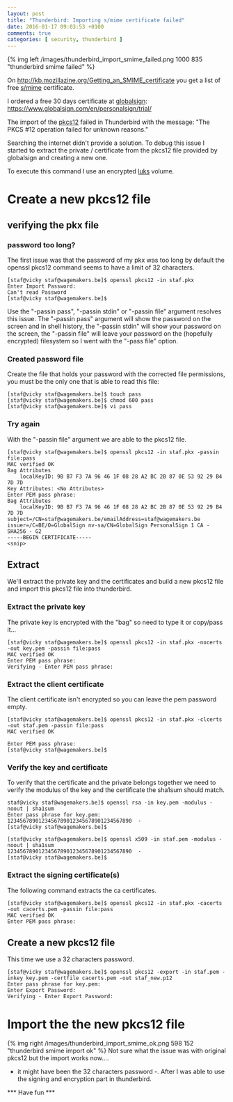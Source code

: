```yaml
---
layout: post
title: "Thunderbird: Importing s/mime certificate failed"
date: 2016-01-17 09:03:53 +0100
comments: true
categories: [ security, thunderbird ] 
---
```


{% img left /images/thunderbird_import_smime_failed.png 1000 835 "thunderbird smime failed" %} 

On <a href="http://kb.mozillazine.org/Getting_an_SMIME_certificate">http://kb.mozillazine.org/Getting_an_SMIME_certificate</a>
you get a list of free <a href="https://en.wikipedia.org/wiki/S/MIME">s/mime</a> certificate.

I ordered a free 30 days certificate at <a href="globalsign">globalsign</a>: <a href="https://www.globalsign.com/en/personalsign/trial/">https://www.globalsign.com/en/personalsign/trial/</a>

The import of the <a href="https://en.wikipedia.org/wiki/PKCS_12">pkcs12</a> failed in Thunderbird with the message: "The PKCS #12 operation failed for unknown reasons."

Searching the internet didn't provide a solution. To debug this issue I started to extract the private / certificate from the pkcs12 file provided by globalsign and creating a new one.

To execute this command I use an encrypted <a href="https://gitlab.com/cryptsetup/cryptsetup/blob/master/README.md">luks</a> volume. 

# Create a new pkcs12 file

## verifying the pkx file

### password too long?

The first issue was that the password of my pkx was too long by default the openssl pkcs12 command seems to have a limit of 32 characters. 

```
[staf@vicky staf@wagemakers.be]$ openssl pkcs12 -in staf.pkx 
Enter Import Password:
Can't read Password
[staf@vicky staf@wagemakers.be]$ 
```

Use the "-passin pass", "-passin stdin" or "-passin file" argument resolves this issue. The "-passin pass" argument will show the password on the screen and in shell history, the "-passin stdin" will show your password on the screen, the "-passin file" will leave your password on the (hopefully encrypted) filesystem  so I went with the "-pass file" option.

### Created password file

Create the file that holds your password with the corrected file permissions, you must be the only one that is able to read this file:

```
[staf@vicky staf@wagemakers.be]$ touch pass
[staf@vicky staf@wagemakers.be]$ chmod 600 pass
[staf@vicky staf@wagemakers.be]$ vi pass
```

### Try again

With the "-passin file" argument we are able to the pkcs12 file.

```
[staf@vicky staf@wagemakers.be]$ openssl pkcs12 -in staf.pkx -passin file:pass
MAC verified OK
Bag Attributes
    localKeyID: 9B B7 F3 7A 96 46 1F 08 28 A2 BC 2B 87 0E 53 92 29 B4 7D 7D 
Key Attributes: <No Attributes>
Enter PEM pass phrase:
Bag Attributes
    localKeyID: 9B B7 F3 7A 96 46 1F 08 28 A2 BC 2B 87 0E 53 92 29 B4 7D 7D 
subject=/CN=staf@wagemakers.be/emailAddress=staf@wagemakers.be
issuer=/C=BE/O=GlobalSign nv-sa/CN=GlobalSign PersonalSign 1 CA - SHA256 - G2
-----BEGIN CERTIFICATE-----
<snip>
```

## Extract

We'll extract the private key and the certificates and build a new pkcs12 file and import this pkcs12 file into thunderbird.

### Extract the private key

The private key is encrypted with the "bag" so need to type it or copy/pass it...  

```
[staf@vicky staf@wagemakers.be]$ openssl pkcs12 -in staf.pkx -nocerts -out key.pem -passin file:pass 
MAC verified OK
Enter PEM pass phrase:
Verifying - Enter PEM pass phrase:
```

### Extract the client certificate


The client certificate isn't encrypted so you can leave the pem password empty.

```
[staf@vicky staf@wagemakers.be]$ openssl pkcs12 -in staf.pkx -clcerts -out staf.pem -passin file:pass 
MAC verified OK

Enter PEM pass phrase:
[staf@vicky staf@wagemakers.be]$ 
```

### Verify the key and certificate

To verify that the certificate and the private belongs together we need to verify the modulus of the key and the certificate the sha1sum should match. 

```
staf@vicky staf@wagemakers.be]$ openssl rsa -in key.pem -modulus -noout | sha1sum
Enter pass phrase for key.pem:
1234567890123456789012345678901234567890  -
[staf@vicky staf@wagemakers.be]$ 
```

```
[staf@vicky staf@wagemakers.be]$ openssl x509 -in staf.pem -modulus -noout | sha1sum
1234567890123456789012345678901234567890  -
[staf@vicky staf@wagemakers.be]$ 
```

### Extract the signing certificate(s) 

The following command extracts the ca certificates.


```
[staf@vicky staf@wagemakers.be]$ openssl pkcs12 -in staf.pkx -cacerts -out cacerts.pem -passin file:pass
MAC verified OK
Enter PEM pass phrase:
```

## Create a new pkcs12 file

This time we use a 32 characters password.

```
[staf@vicky staf@wagemakers.be]$ openssl pkcs12 -export -in staf.pem -inkey key.pem -certfile cacerts.pem -out staf_new.p12
Enter pass phrase for key.pem:
Enter Export Password:
Verifying - Enter Export Password:
```

# Import the the new pkcs12 file

{% img right /images/thunderbird_import_smime_ok.png 598 152 "thunderbird smime import ok" %} 
Not sure what the issue was with original pkcs12 but the import works now....
 - it might have been the 32 characters password -.   After I was able to use the signing and encryption part in thunderbird.

*** Have fun ***



